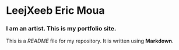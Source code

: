 # LeejXeeb Eric Moua

### I am an artist. This is my portfolio site.

This is a *README* file for my repository. It is written using **Markdown**.

